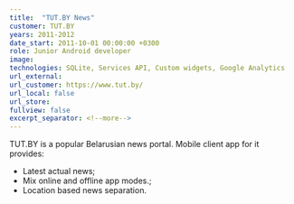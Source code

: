 ```yaml
---
title:  "TUT.BY News"
customer: TUT.BY
years: 2011-2012
date_start: 2011-10-01 00:00:00 +0300
role: Junior Android developer
image: 
technologies: SQLite, Services API, Custom widgets, Google Analytics
url_external:
url_customer: https://www.tut.by/
url_local: false
url_store: 
fullview: false
excerpt_separator: <!--more-->
---
```

TUT.BY is a popular Belarusian news portal. Mobile client app for it provides:
- Latest actual news;
- Mix online and offline app modes.;
- Location based news separation.